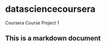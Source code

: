 datasciencecoursera
===================

Coursera Course Project 1
## This is a markdown document


